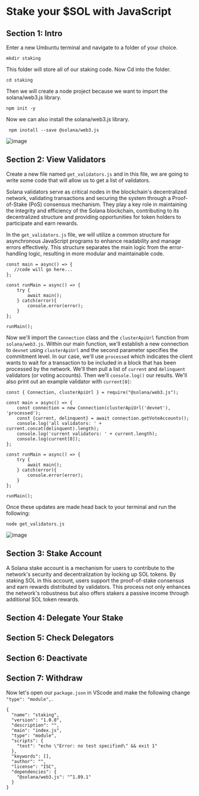 # Stake your $SOL with JavaScript

## Section 1: Intro
Enter a new Umbuntu terminal and navigate to a folder of your choice.

```
mkdir staking
```

This folder will store all of our staking code. Now Cd into the folder.

```
cd staking
```

Then we will create a node project because we want to import the solana/web3.js library.  

```
npm init -y
```

Now we can also install the solana/web3.js library. 

```
 npm install --save @solana/web3.js
```

![image](https://github.com/jvick1/Intro_to_SOL/assets/32043066/75387054-3495-4181-900f-38da979bef8a)

## Section 2: View Validators

Create a new file named `get_validators.js` and in this file, we are going to write some code that will allow us to get a list of validators. 

Solana validators serve as critical nodes in the blockchain's decentralized network, validating transactions and securing the system through a Proof-of-Stake (PoS) consensus mechanism. They play a key role in maintaining the integrity and efficiency of the Solana blockchain, contributing to its decentralized structure and providing opportunities for token holders to participate and earn rewards.

In the `get_validators.js` file, we will utilize a common structure for asynchronous JavaScript programs to enhance readability and manage errors effectively. This structure separates the main logic from the error-handling logic, resulting in more modular and maintainable code.

```
const main = async() => {
   //code will go here...
};

const runMain = async() => {
    try {
        await main();
    } catch(error){
        console.error(error);
    }
};

runMain();
```

Now we'll import the `Connection` class and the `clusterApiUrl` function from `solana/web3.js`. Within our main function, we'll establish a new connection to `devnet` using `clusterApiUrl` and the second parameter specifies the commitment level. In our case, we'll use `processed` which indicates the client wants to wait for a transaction to be included in a block that has been processed by the network. We'll then pull a list of `current` and `delinquent` validators (or voting accounts). Then we'll `console.log()` our results. We'll also print out an example validator with `current[0]`:

```
const { Connection, clusterApiUrl } = require("@solana/web3.js");

const main = async() => {
    const connection = new Connection(clusterApiUrl('devnet'), 'processed');
    const {current, delinquent} = await connection.getVoteAccounts();
    console.log('all validators: ' + current.concat(delinquent).length);
    console.log('current validators: ' + current.length);
    console.log(current[0]);
};

const runMain = async() => {
    try {
        await main();
    } catch(error){
        console.error(error);
    }
};

runMain();
```

Once these updates are made head back to your terminal and run the following:

```
node get_validators.js
```

![image](https://github.com/jvick1/Intro_to_SOL/assets/32043066/f67e23d3-b963-4616-a775-70a04616402d)

## Section 3: Stake Account

A Solana stake account is a mechanism for users to contribute to the network's security and decentralization by locking up SOL tokens. By staking SOL in this account, users support the proof-of-stake consensus and earn rewards distributed by validators. This process not only enhances the network's robustness but also offers stakers a passive income through additional SOL token rewards.



## Section 4: Delegate Your Stake

## Section 5: Check Delegators 

## Section 6: Deactivate

## Section 7: Withdraw

Now let's open our `package.json` in VScode and make the following change `"type": "module",`.

```
{
  "name": "staking",
  "version": "1.0.0",
  "description": "",
  "main": "index.js",
  "type": "module",
  "scripts": {
    "test": "echo \"Error: no test specified\" && exit 1"
  },
  "keywords": [],
  "author": "",
  "license": "ISC",
  "dependencies": {
    "@solana/web3.js": "^1.89.1"
  }
}
```
